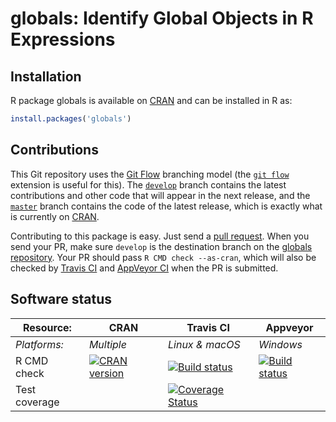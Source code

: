 # globals: Identify Global Objects in R Expressions


## Installation
R package globals is available on [CRAN](https://cran.r-project.org/package=globals) and can be installed in R as:
```r
install.packages('globals')
```




## Contributions

This Git repository uses the [Git Flow](http://nvie.com/posts/a-successful-git-branching-model/) branching model (the [`git flow`](https://github.com/petervanderdoes/gitflow-avh) extension is useful for this).  The [`develop`](https://github.com/HenrikBengtsson/globals/tree/develop) branch contains the latest contributions and other code that will appear in the next release, and the [`master`](https://github.com/HenrikBengtsson/globals) branch contains the code of the latest release, which is exactly what is currently on [CRAN](https://cran.r-project.org/package=globals).

Contributing to this package is easy.  Just send a [pull request](https://help.github.com/articles/using-pull-requests/).  When you send your PR, make sure `develop` is the destination branch on the [globals repository](https://github.com/HenrikBengtsson/globals).  Your PR should pass `R CMD check --as-cran`, which will also be checked by <a href="https://travis-ci.org/HenrikBengtsson/globals">Travis CI</a> and <a href="https://ci.appveyor.com/project/HenrikBengtsson/globals">AppVeyor CI</a> when the PR is submitted.


## Software status

| Resource:     | CRAN        | Travis CI       | Appveyor         |
| ------------- | ------------------- | --------------- | ---------------- |
| _Platforms:_  | _Multiple_          | _Linux & macOS_ | _Windows_        |
| R CMD check   | <a href="https://cran.r-project.org/web/checks/check_results_globals.html"><img border="0" src="http://www.r-pkg.org/badges/version/globals" alt="CRAN version"></a> | <a href="https://travis-ci.org/HenrikBengtsson/globals"><img src="https://travis-ci.org/HenrikBengtsson/globals.svg" alt="Build status"></a>   | <a href="https://ci.appveyor.com/project/HenrikBengtsson/globals"><img src="https://ci.appveyor.com/api/projects/status/github/HenrikBengtsson/globals?svg=true" alt="Build status"></a> |
| Test coverage |                     | <a href="https://codecov.io/gh/HenrikBengtsson/globals"><img src="https://codecov.io/gh/HenrikBengtsson/globals/branch/develop/graph/badge.svg" alt="Coverage Status"/></a>     |                  |
